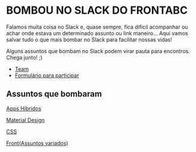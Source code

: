BOMBOU NO SLACK DO FRONTABC
===========================

Falamos muita coisa no Slack e, quase sempre, fica difícil acompanhar ou achar onde estava um determinado assunto ou link maneiro... Aqui vamos salvar tudo o que mais bombar no Slack para facilitar nossas vidas!

Alguns assuntos que bombam no Slack podem virar pauta para encontros. Chega junto! ;)

- [Team](http://frontabc.slack.com)
- [Formulário para participar](https://docs.google.com/spreadsheets/d/1bGl_w1SXOHpEekDhtY8Bdbh_YcMUzCfXNChUmRoHdWc/edit?usp=sharing)


## Assuntos que bombaram

[Apps Híbridos](https://github.com/front-abc/frontabc.github.io/blob/master/bombou-no-slack/Apps-Hibridos.md)

[Material Design](https://github.com/front-abc/frontabc.github.io/blob/master/bombou-no-slack/Material-Design.md)

[CSS](https://github.com/front-abc/frontabc.github.io/blob/master/bombou-no-slack/css.md)

[Front(Assuntos variados)](https://github.com/front-abc/frontabc.github.io/blob/master/bombou-no-slack/Front.md)
